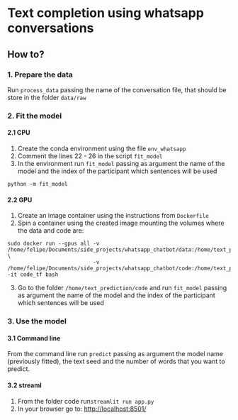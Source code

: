 # Text completion using whatsapp conversations

## How to?

### 1. Prepare the data

Run `process_data` passing the name of the conversation file, that should be store in the folder `data/raw`

### 2. Fit the model

#### 2.1 CPU

1. Create the conda environment using the file `env_whatsapp`
2. Comment the lines 22 - 26  in the script `fit_model`
3. In the environment run `fit_model` passing as argument the name of the model and the index of the participant which sentences will be used
```
python -m fit_model
```

#### 2.2 GPU

1. Create an image container using the instructions from `Dockerfile`
2. Spin a container using the created image mounting the volumes where the data and code are:
```
sudo docker run --gpus all -v /home/felipe/Documents/side_projects/whatsapp_chatbot/data:/home/text_prediction/data \
                           -v /home/felipe/Documents/side_projects/whatsapp_chatbot/code:/home/text_prediction/code -it code_tf bash
```
3. Go to the folder `/home/text_prediction/code` and run `fit_model` passing as argument the name of the model and the index of the participant which sentences will be used

### 3. Use the model

#### 3.1 Command line

From the command line run `predict` passing as argument the model name (previously fitted), the text seed and the number of words that you want to predict.

#### 3.2 streaml

1. From the folder code run`streamlit run app.py`
2. In your browser go to: [http://localhost:8501/]()